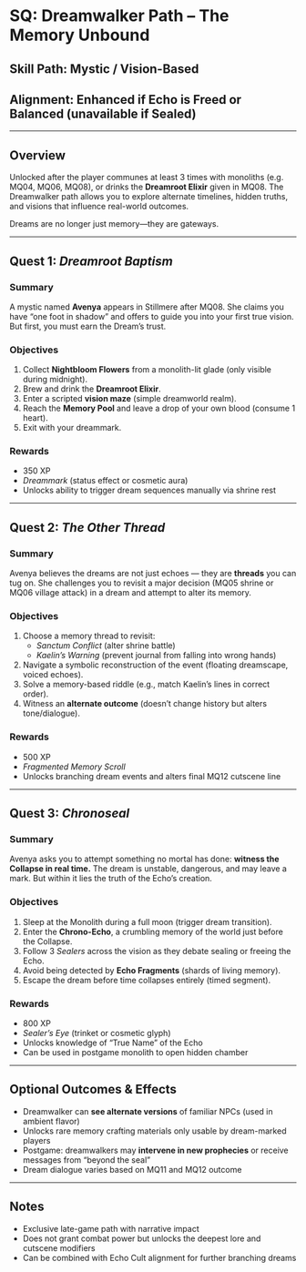 # SQ: Dreamwalker Path – The Memory Unbound

## Skill Path: Mystic / Vision-Based  
## Alignment: Enhanced if Echo is Freed or Balanced (unavailable if Sealed)

---

## Overview
Unlocked after the player communes at least 3 times with monoliths (e.g. MQ04, MQ06, MQ08), or drinks the **Dreamroot Elixir** given in MQ08. The Dreamwalker path allows you to explore alternate timelines, hidden truths, and visions that influence real-world outcomes.

Dreams are no longer just memory—they are gateways.

---

## Quest 1: *Dreamroot Baptism*

### Summary
A mystic named **Avenya** appears in Stillmere after MQ08. She claims you have “one foot in shadow” and offers to guide you into your first true vision. But first, you must earn the Dream’s trust.

### Objectives
1. Collect **Nightbloom Flowers** from a monolith-lit glade (only visible during midnight).  
2. Brew and drink the **Dreamroot Elixir**.  
3. Enter a scripted **vision maze** (simple dreamworld realm).  
4. Reach the **Memory Pool** and leave a drop of your own blood (consume 1 heart).  
5. Exit with your dreammark.

### Rewards
- 350 XP  
- *Dreammark* (status effect or cosmetic aura)  
- Unlocks ability to trigger dream sequences manually via shrine rest  

---

## Quest 2: *The Other Thread*

### Summary
Avenya believes the dreams are not just echoes — they are **threads** you can tug on. She challenges you to revisit a major decision (MQ05 shrine or MQ06 village attack) in a dream and attempt to alter its memory.

### Objectives
1. Choose a memory thread to revisit:  
   - *Sanctum Conflict* (alter shrine battle)  
   - *Kaelin’s Warning* (prevent journal from falling into wrong hands)  
2. Navigate a symbolic reconstruction of the event (floating dreamscape, voiced echoes).  
3. Solve a memory-based riddle (e.g., match Kaelin’s lines in correct order).  
4. Witness an **alternate outcome** (doesn’t change history but alters tone/dialogue).

### Rewards
- 500 XP  
- *Fragmented Memory Scroll*  
- Unlocks branching dream events and alters final MQ12 cutscene line  

---

## Quest 3: *Chronoseal*

### Summary
Avenya asks you to attempt something no mortal has done: **witness the Collapse in real time.** The dream is unstable, dangerous, and may leave a mark. But within it lies the truth of the Echo’s creation.

### Objectives
1. Sleep at the Monolith during a full moon (trigger dream transition).  
2. Enter the **Chrono-Echo**, a crumbling memory of the world just before the Collapse.  
3. Follow 3 *Sealers* across the vision as they debate sealing or freeing the Echo.  
4. Avoid being detected by **Echo Fragments** (shards of living memory).  
5. Escape the dream before time collapses entirely (timed segment).

### Rewards
- 800 XP  
- *Sealer’s Eye* (trinket or cosmetic glyph)  
- Unlocks knowledge of “True Name” of the Echo  
- Can be used in postgame monolith to open hidden chamber

---

## Optional Outcomes & Effects
- Dreamwalker can **see alternate versions** of familiar NPCs (used in ambient flavor)  
- Unlocks rare memory crafting materials only usable by dream-marked players  
- Postgame: dreamwalkers may **intervene in new prophecies** or receive messages from “beyond the seal”  
- Dream dialogue varies based on MQ11 and MQ12 outcome

---

## Notes
- Exclusive late-game path with narrative impact  
- Does not grant combat power but unlocks the deepest lore and cutscene modifiers  
- Can be combined with Echo Cult alignment for further branching dreams  

